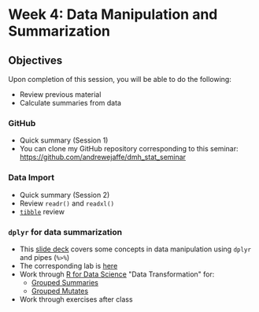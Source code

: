 # Week 4: Data Manipulation and Summarization

## Objectives

Upon completion of this session, you will be able to do the following:
- Review previous material 
- Calculate summaries from data

### GitHub

- Quick summary (Session 1)
- You can clone my GitHub repository corresponding to this seminar: https://github.com/andrewejaffe/dmh_stat_seminar 

### Data Import

- Quick summary (Session 2)
- Review `readr()` and `readxl()`
- [`tibble`](http://r4ds.had.co.nz/tibbles.html) review 

### `dplyr` for data summarization

- This [slide deck](https://docs.google.com/presentation/d/1XW9Ozl2zrUABd7PNLqxwCyXuZbG61Ll2UgAt6CqUCnA/edit?usp=sharing) covers some concepts in data manipulation using `dplyr` and pipes (`%>%`)
- The corresponding lab is [here](https://goo.gl/bryfeH)
- Work through [R for Data Science](http://r4ds.had.co.nz/) "Data Transformation" for:
	- [Grouped Summaries](http://r4ds.had.co.nz/transform.html#grouped-summaries-with-summarise)
	- [Grouped Mutates](http://r4ds.had.co.nz/transform.html#grouped-mutates-and-filters)
- Work through exercises after class
